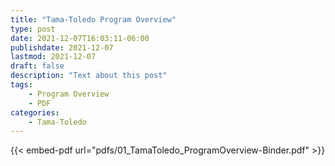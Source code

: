 ```yaml
---
title: "Tama-Toledo Program Overview"
type: post
date: 2021-12-07T16:03:11-06:00
publishdate: 2021-12-07
lastmod: 2021-12-07
draft: false
description: "Text about this post"
tags:
    - Program Overview
    - PDF
categories:
    - Tama-Toledo
---
```


{{< embed-pdf url="pdfs/01_TamaToledo_ProgramOverview-Binder.pdf" >}}
